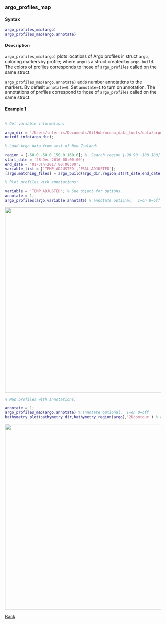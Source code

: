 ### argo_profiles_map

#### Syntax

```Matlab
argo_profiles_map(argo)
argo_profiles_map(argo,annotate)
```
#### Description

``argo_profiles_map(argo)`` plots locations of Argo profiles in struct ``argo``, coloring markers by profile; where ``argo`` is a struct created by ``argo_build``. The colors of profiles corresponds to those of ``argo_profiles`` called on the same struct.

``argo_profiles_map(argo,annotate)`` adds number annotations to the markers. By default ``annotate=0``. Set ``annotate=1`` to turn on annotation. The annotations of profiles correspond to those of ``argo_profiles`` called on the same struct.

#### Example 1


```Matlab

% Get variable information:

argo_dir = '/Users/lnferris/Documents/GitHub/ocean_data_tools/data/argo/*profiles*.nc';
netcdf_info(argo_dir);

% Load Argo data from west of New Zealand:

region = [-60.0 -50.0 150.0 160.0]; %  Search region [-90 90 -180 180]
start_date = '28-Dec-2016 00:00:00';
end_date = '01-Jan-2017 00:00:00';
variable_list = {'TEMP_ADJUSTED','PSAL_ADJUSTED'};
[argo,matching_files] = argo_build(argo_dir,region,start_date,end_date,variable_list);

% Plot profiles with annotations:

variable = 'TEMP_ADJUSTED'; % See object for options.
annotate = 1; 
argo_profiles(argo,variable,annotate) % annotate optional,  1=on 0=off

```
<img src="https://user-images.githubusercontent.com/24570061/88327048-b04acc80-ccf4-11ea-8e1d-4ae00634953c.png" width="600">

```Matlab
% Map profiles with annotations:

annotate = 1; 
argo_profiles_map(argo,annotate) % annotate optional,  1=on 0=off
bathymetry_plot(bathymetry_dir,bathymetry_region(argo),'2Dcontour') % add bathymetry contours
```

<img src="https://user-images.githubusercontent.com/24570061/88327053-b2149000-ccf4-11ea-8d1d-c0493bf9ef43.png" width="600">

[Back](https://github.com/lnferris/ocean_data_tools#additional-functions-for-inspecting-argo-data-1)
